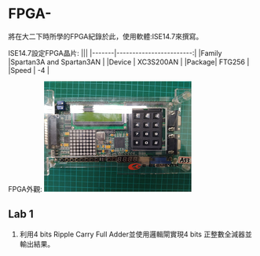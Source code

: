 # FPGA-
將在大二下時所學的FPGA紀錄於此，使用軟體:ISE14.7來撰寫。

ISE14.7設定FPGA晶片:
|||
|-------|------------------------:|
|Family |Spartan3A and Spartan3AN |
|Device |     XC3S200AN           |
|Package|     FTG256              |
|Speed  |      -4                 |

FPGA外觀:
![](image/FPGA.png)
## Lab 1
1. 利用4 bits Ripple Carry Full Adder並使用邏輯閘實現4 bits 正整數全減器並輸出結果。


